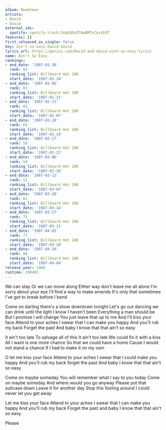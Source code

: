 ```yaml
---
album: Boomtown
artists:
- David
- David
external_ids:
  spotify: spotify:track:5UqVGRsDTAwBMTnCyscEdT
features: []
first_released_as_single: false
key: ain-t-so-easy-david-david
lyrics_url: https://genius.com/David-and-david-aint-so-easy-lyrics
name: Ain't So Easy
rankings:
- end_date: '1987-01-30'
  rank: 93
  ranking_list: Billboard Hot 100
  start_date: '1987-01-24'
- end_date: '1987-02-06'
  rank: 87
  ranking_list: Billboard Hot 100
  start_date: '1987-01-31'
- end_date: '1987-02-13'
  rank: 81
  ranking_list: Billboard Hot 100
  start_date: '1987-02-07'
- end_date: '1987-02-20'
  rank: 65
  ranking_list: Billboard Hot 100
  start_date: '1987-02-14'
- end_date: '1987-02-27'
  rank: 58
  ranking_list: Billboard Hot 100
  start_date: '1987-02-21'
- end_date: '1987-03-06'
  rank: 54
  ranking_list: Billboard Hot 100
  start_date: '1987-02-28'
- end_date: '1987-03-13'
  rank: 51
  ranking_list: Billboard Hot 100
  start_date: '1987-03-07'
- end_date: '1987-03-20'
  rank: 61
  ranking_list: Billboard Hot 100
  start_date: '1987-03-14'
- end_date: '1987-03-27'
  rank: 75
  ranking_list: Billboard Hot 100
  start_date: '1987-03-21'
- end_date: '1987-04-03'
  rank: 77
  ranking_list: Billboard Hot 100
  start_date: '1987-03-28'
- end_date: '1987-04-10'
  rank: 99
  ranking_list: Billboard Hot 100
  start_date: '1987-04-04'
release_year: 1986
runtime: 290493
---
```

We can stay
Or we can move along
Either way don't leave me all alone
I'm sorry about your eye
I'll find a way to make amends
It's only that sometimes
I've got to break before I bend

Come on darling there's a show downtown tonight
Let's go out dancing we can drink until the light
I know I haven't been
Everything a man should be
But I promise I will change
You just leave that up to me
And I'll kiss your face
Attend to your aches
I swear that I can make you happy
And you'll rub my back
Forget the past
And baby I know that that ain't so easy

It ain't too late
To salvage all of this
It ain't too late
We could fix it with a kiss
All I want is one more chance
So that we could have a home
Cause I would not stand a chance
If I had to make it on my own

O let me kiss your face
Attend to your aches
I swear that I could make you happy
And you'll rub my back forget the past
And baby I know that that ain't so easy

Come on maybe someday
You will remember what I say to you today
Come on maybe someday
And where would you go anyway
Please put that suitcase down
Leave it for another day
Stop this fooling around
I could never let you get away

Let me kiss your face
Attend to your aches
I swear that I can make you happy
And you'll rub my back
Forget the past and baby
I know that that ain't so easy

Please
